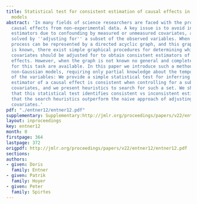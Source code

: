 ```yaml
---
title: Statistical test for consistent estimation of causal effects in linear non-Gaussian
  models
abstract: 'In many fields of science researchers are faced with the problem of estimating
  causal effects from non-experimental data. A key issue is to avoid inconsistent
  estimators due to confounding by measured or unmeasured covariates, a problem commonly
  solved by ''adjusting for'' a subset of the observed variables. When the data generating
  process can be represented by a directed acyclic graph, and this graph structure
  is known, there exist simple graphical procedures for determining which subset of
  covariates should be adjusted for to obtain consistent estimators of the causal
  effects. However, when the graph is not known no general and complete procedures
  for this task are available. In this paper we introduce such a method for linear
  non-Gaussian models, requiring only partial knowledge about the temporal ordering
  of the variables: We provide a simple statistical test for inferring whether an
  estimator of a causal effect is consistent when controlling for a subset of measured
  covariates, and we present heuristics to search for such a set. We show empirically
  that this statistical test identifies consistent vs inconsistent estimates, and
  that the search heuristics outperform the naive approach of adjusting for all observed
  covariates.'
pdf: "./entner12/entner12.pdf"
supplementary: Supplementary:http://jmlr.org/proceedings/papers/v22/entner12/entner12Supple.pdf
layout: inproceedings
key: entner12
month: 0
firstpage: 364
lastpage: 372
origpdf: http://jmlr.org/proceedings/papers/v22/entner12/entner12.pdf
sections: 
authors:
- given: Doris
  family: Entner
- given: Patrik
  family: Hoyer
- given: Peter
  family: Spirtes
---
```

